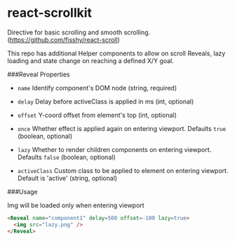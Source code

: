 # react-scrollkit
Directive for basic scrolling and smooth scrolling. (https://github.com/fisshy/react-scroll)

This repo has additional Helper components to allow on scroll Reveals, lazy loading and state change on reaching a defined X/Y goal.

###Reveal
Properties

- `name` Identify component's DOM node (string, required)

- `delay` Delay before activeClass is applied in ms (int, optional)

- `offset` Y-coord offset from element's top (int, optional)

- `once` Whether effect is applied again on entering viewport. Defaults `true` (boolean, optional)

- `lazy` Whether to render children components on entering viewport. Defaults `false` (boolean, optional)

- `activeClass` Custom class to be applied to element on entering viewport. Default is 'active' (string, optional)

###Usage

Img will be loaded only when entering viewport

```html
<Reveal name="component1" delay=500 offset=-100 lazy=true>
  <img src="lazy.png" />
</Reveal>
```

